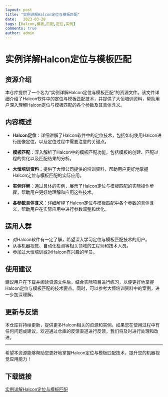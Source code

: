 ```yaml
---
layout: post
title: "实例详解Halcon定位与模板匹配"
date:   2023-03-28
tags: [Halcon,模板,匹配,定位,实例]
comments: true
author: admin
---
```

# 实例详解Halcon定位与模板匹配

## 资源介绍

本仓库提供了一个名为“实例详解Halcon定位与模板匹配”的资源文件。该文件详细介绍了Halcon软件中的定位与模板匹配技术，并提供了大恒培训资料，帮助用户深入理解Halcon定位与模板匹配的各个参数及其具体含义。

## 内容概述

- **Halcon定位**：详细讲解了Halcon软件中的定位技术，包括如何使用Halcon进行图像定位，以及定位过程中需要注意的关键点。
  
- **模板匹配**：深入解析了Halcon中的模板匹配功能，包括模板的创建、匹配过程的优化以及匹配结果的分析。

- **大恒培训资料**：提供了大恒公司提供的培训资料，帮助用户更好地掌握Halcon定位与模板匹配的实际应用。

- **实例详解**：通过具体的实例，展示了Halcon定位与模板匹配的实际操作步骤，帮助用户更好地理解和应用这些技术。

- **各参数具体含义**：详细解释了Halcon定位与模板匹配中各个参数的具体含义，帮助用户在实际应用中进行参数调整和优化。

## 适用人群

- 对Halcon软件有一定了解，希望深入学习定位与模板匹配技术的用户。
- 从事机器视觉、自动化检测等相关领域的工程师和技术人员。
- 参加过大恒培训或对Halcon有兴趣的学员。

## 使用建议

建议用户在下载并阅读资源文件后，结合实际项目进行练习，以便更好地掌握Halcon定位与模板匹配的技术要点。同时，可以参考大恒培训资料中的案例，进一步加深理解。

## 更新与反馈

本仓库将持续更新，提供更多Halcon相关的资源和实例。如果您在使用过程中有任何问题或建议，欢迎通过仓库的反馈渠道进行反馈，我们将及时进行处理和改进。

---

希望本资源能够帮助您更好地掌握Halcon定位与模板匹配技术，提升您的机器视觉应用能力！

## 下载链接

[实例详解Halcon定位与模板匹配](https://pan.quark.cn/s/4e6f45dd07bf)